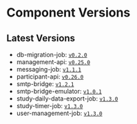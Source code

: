 # Component Versions


## Latest Versions

- db-migration-job: [`v0.2.0`](https://github.com/case-framework/case-backend/releases/tag/db-migration-job@v0.2.0)
- management-api: [`v0.25.0`](https://github.com/case-framework/case-backend/releases/tag/management-api@v0.25.0)
- messaging-job: [`v1.1.1`](https://github.com/case-framework/case-backend/releases/tag/messaging-job@v1.1.1)
- participant-api: [`v0.26.0`](https://github.com/case-framework/case-backend/releases/tag/participant-api@v0.26.0)
- smtp-bridge: [`v1.2.1`](https://github.com/case-framework/case-backend/releases/tag/smtp-bridge@v1.2.1)
- smtp-bridge-emulator: [`v1.0.1`](https://github.com/case-framework/case-backend/releases/tag/smtp-bridge-emulator@v1.0.1)
- study-daily-data-export-job: [`v1.3.0`](https://github.com/case-framework/case-backend/releases/tag/study-daily-data-export-job@v1.3.0)
- study-timer-job: [`v1.3.0`](https://github.com/case-framework/case-backend/releases/tag/study-timer-job@v1.3.0)
- user-management-job: [`v1.3.0`](https://github.com/case-framework/case-backend/releases/tag/user-management-job@v1.3.0)

